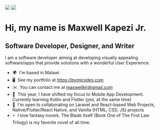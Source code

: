 <a href="https://www.github.com/MaxwellKJr" target="_blank" rel="noreferrer"><img src="https://img.shields.io/github/followers/MaxwellKJr?logo=github&style=for-the-badge&color=ec4899&labelColor=1c1917" /></a> <a href="https://www.twitter.com/maxwellKJr" target="_blank" rel="noreferrer"><img src="https://img.shields.io/twitter/follow/maxwellKJr?logo=twitter&style=for-the-badge&color=ec4899&labelColor=1c1917" /></a>

Hi, my name is Maxwell Kapezi Jr.
==========================================================================================================================================
Software Developer, Designer, and Writer
----------------------------------------
I am a software developer aiming at developing visually appealing software/apps that provide solutions with a wonderful User Experience.
* 🌍  I'm based in Malawi
* 🖥️  See my portfolio at https://bymjcodes.com
* ✉️  You can contact me at [maxwellkjr@gmail.com](mailto:maxwellkjr@gmail.com)
* 🧠  This year, I have shifted my focus to Mobile App Development. Currently learning Kotlin and Flutter (yes, at the same time)
* 🤝  I'm open to collaborating on Laravel and React-based Web Projects, Native/Flutter/React Native, and Vanilla (HTML, CSS, JS) projects
* ⚡  I love fantasy novels. The Blade Itself (Book One of The First Law Trilogy) is my favorite novel of all time.

<!-- <b>My GitHub Stats</b>

<a href="http://www.github.com/MaxwellKJr"><img src="https://github-readme-stats.vercel.app/api?username=MaxwellKJr&show_icons=true&hide=&count_private=true&title_color=ec4899&text_color=ffffff&icon_color=ec4899&bg_color=1c1917&hide_border=true&show_icons=true" alt="MaxwellKJr's GitHub stats" /></a> -->

<!-- <a href="http://www.github.com/MaxwellKJr"><img src="https://github-readme-streak-stats.herokuapp.com/?user=MaxwellKJr&stroke=ffffff&background=1c1917&ring=ec4899&fire=ec4899&currStreakNum=ffffff&currStreakLabel=ec4899&sideNums=ffffff&sideLabels=ffffff&dates=ffffff&hide_border=true" /></a> -->

<!-- <a href="https://github.com/MaxwellKJr" align="left"><img src="https://github-readme-stats.vercel.app/api/top-langs/?username=MaxwellKJr&langs_count=10&title_color=ec4899&text_color=ffffff&icon_color=ec4899&bg_color=1c1917&hide_border=true&locale=en&custom_title=Top%20%Languages" alt="Top Languages" /></a> -->
